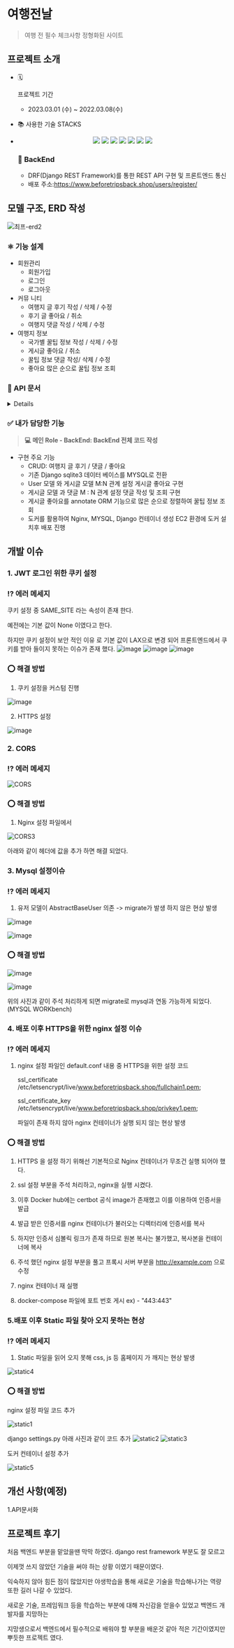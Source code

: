  # 여행전날

   

   > 여행 전 필수 체크사항 정형화된 사이트

   

   ## 프로젝트 소개
   
   - 🗓

     프로젝트 기간

     - 2023.03.01 (수) ~ 2022.03.08(수)

   - 📚 사용한 기술 STACKS

   - <div style="text-align:center">    
     <img src="https://img.shields.io/badge/Python-red?style=flat-square&logo=Python&logoColor=white"/>
     <img src="https://img.shields.io/badge/Docker-blue?style=flat-square&logo=Docker&logoColor=white"/>
     <img src="https://img.shields.io/badge/Mysql-green?style=flat-square&logo=Mysql&logoColor=white"/>
     <img src="https://img.shields.io/badge/Shell-red?style=flat-square&logo=Shell&logoColor=white"/>
     <img src="https://img.shields.io/badge/Django-red?style=flat-square&logo=DJANGO&logoColor=white"/>
     <img src="https://img.shields.io/badge/Nginx-blue?style=flat-square&logo=Nginx&logoColor=white"/>
     <img src="https://img.shields.io/badge/AWS-Black?style=flat-square&logo=AWS&logoColor=blue"/>
     </div>

     


     ### 📌 **BackEnd**

     - DRF(Django REST Framework)를 통한 REST API 구현 및 프론트엔드 통신
     - 배포 주소:https://www.beforetripsback.shop/users/register/
   

   ## 모델 구조, ERD 작성

   

   ![최프-erd2](https://user-images.githubusercontent.com/59475851/225585512-72b8f002-e049-434d-b560-fa05759363f5.jpg)


### ⚛️ 기능 설계

- 회원관리
  - 회원가입
  - 로그인
  - 로그아웃
- 커뮤 니티
  - 여행지 글 후기 작성 / 삭제 / 수정
  - 후기 글 좋아요 / 취소
  - 여행지 댓글 작성 / 삭제 / 수정
- 여행지 정보
  - 국가별 꿀팁 정보 작성 / 삭제 / 수정
  - 게시글 좋아요 / 취소
  - 꿀팁 정보 댓글 작성/ 삭제 / 수정
  - 좋아요 많은 순으로 꿀팁 정보 조회


### 👻 API 문서
<details>

 [로그인](https://www.notion.so/827f0fe12b774ebc917e939e96afd7a8)

 [로그아웃](https://www.notion.so/65b5aff0ccbf4962a7b01d12c40fdb68)

 [유저 정보 확인](https://www.notion.so/e5734addc89043309b462af441ba7706)

 [로그인 유지](https://www.notion.so/bfc1e058234045829c9436a2ed5f9e68)

 [커뮤니티 후기 조회](https://www.notion.so/5431227819f846d29073fc7d243a7c42)

 [커뮤니티 후기 생성](https://www.notion.so/105e3f73e3974cb38f586bf8899ab02d)

 [커뮤니티 게시글 상세보기](https://www.notion.so/7a18d3b7ebe24cc08112ed759d6b38be)

 [커뮤니티 게시글 수정](https://www.notion.so/b55875316e7245e4b925a8966fa20612)

 [커뮤니티 게시글 삭제](https://www.notion.so/1aa55b689eb94e149d0b5c12fb87a14c)

 [커뮤니티 게시글 댓글 조회](https://www.notion.so/543e01589e5946d7b42e52e4e53bf34f)

 [커뮤니티 게시글 댓글 작성](https://www.notion.so/c231f8ab64384e91b4f4481ffb98bcb1)

 [커뮤니티 게시글 댓글 상세 보기](https://www.notion.so/57f73ed8edca4b70a02de32e7033900c)

 [커뮤니티 게시글 댓글 수정](https://www.notion.so/ef6af54bfcd7417dbab7e1fd9613cc61)

 [커뮤니티 게시글 댓글 삭제](https://www.notion.so/c7d793a4e3bb460996eb3849801b482e)

 [커뮤니티 게시글 좋아요 순 조회](https://www.notion.so/bd4911ea09734c108f8ce5bd92abeef5)

 [커뮤니티 게시글 좋아요](https://www.notion.so/f7282e29d3b647f5a4bbc908836b4113)


 [국가별 커뮤니티 후기 조회](https://www.notion.so/31bafe8f61b04a16a6eb7f73cf7dca47)

 [국가별  커뮤니티 후기 생성](https://www.notion.so/b086e97873b2444397b8f0ab497397b5)

 [국가별  커뮤니티 게시글 상세보기](https://www.notion.so/fa554d46affb41d6837665022a116d38)

 [국가별  커뮤니티 게시글 수정](https://www.notion.so/a509e046d495415aaa8f86abefc596b5)

 [국가별  커뮤니티 게시글 삭제](https://www.notion.so/72603a1706c84b2284f2f92b81fc620f)

 [국가별  커뮤니티 게시글 댓글 조회](https://www.notion.so/3977ace887c64b19acb6f453cabd5854)

 [국가별  커뮤니티 게시글 댓글 작성](https://www.notion.so/e5e6fa082c0047c081fb8ba61c4cc8e8)

 [국가별  커뮤니티 게시글 댓글 상세 보기](https://www.notion.so/7ceece1b38c6464b8799d8f943d011f5)

 [국가별  커뮤니티 게시글 댓글 수정](https://www.notion.so/7374546c01ff443193e67ec6574d1747)

 [국가별  커뮤니티 게시글 댓글 삭제](https://www.notion.so/c3f686f8da8c4a52bca62bbbad4ae0e5)

 [국가별  커뮤니티 게시글 좋아요 순 조회](https://www.notion.so/005d7f3a3d694524bd89d9d3e4793680)

 [국가별  커뮤니티 게시글 좋아요](https://www.notion.so/b2d039e6b8c64e0b88aae5987852fadb)
 
 </details>

### ✅ 내가 담당한 기능

> **💻 메인 Role - BackEnd: BackEnd 전체 코드 작성**

- 구현 주요 기능
  - CRUD: 여행지 글 후기 / 댓글 / 좋아요
  - 기존 Django sqlite3 데이터 베이스를 MYSQL로 전환
  - User 모델 와 게시글 모델 M:N 관계 설정 게시글 좋아요 구현
  - 게시글 모델 과 댓글 M : N 관계 설정 댓글 작성 및 조회 구현
  - 게시글 좋아요를 annotate ORM 기능으로 많은 순으로 정렬하여 꿀팁 정보 조회
  - 도커를 활용하여 Nginx, MYSQL, Django 컨테이너 생성 EC2 환경에 도커 설치후 배포 진행

## 개발 이슈

### 1. JWT 로그인 위한 쿠키 설정

### ⁉️ 에러 메세지

쿠키 설정 중 SAME_SITE 라는 속성이 존재 한다.

예전에는 기본 값이 None 이였다고 한다. 

하지만 쿠키 설정이 보안 적인 이유 로 기본 값이 LAX으로 변경 되어 프론트엔드에서 쿠키를 받아 들이지 못하는 이슈가 존재 했다.
![image](https://user-images.githubusercontent.com/59475851/225653671-47619d65-7c45-4dae-9d0b-495493b904a9.png)
![image](https://user-images.githubusercontent.com/59475851/225655594-da2cbf90-6c6c-4083-8f14-baf2de025752.png)
![image](https://user-images.githubusercontent.com/59475851/225653743-0e6ba570-7ae7-4534-b064-b570851ff875.png)


### ⭕️ 해결 방법

1. 쿠키 설정을 커스텀 진행

![image](https://user-images.githubusercontent.com/59475851/225657429-f095e07d-a798-4189-90f5-766a750e8c4b.png)

2. HTTPS 설정

![image](https://user-images.githubusercontent.com/59475851/225658181-42d362c2-aab7-4b4a-aab5-ad93daea58f3.png)


### 2. CORS

### ⁉️ 에러 메세지

![CORS](https://user-images.githubusercontent.com/59475851/225637095-3f46d089-5af7-4223-82eb-499a3f286b2d.PNG)


### ⭕️ 해결 방법

1. Nginx 설정 파일에서 

![CORS3](https://user-images.githubusercontent.com/59475851/225641504-f3d7f164-c910-4d76-8f58-59f4fef0a8ef.PNG)

아래와 같이 헤더에 값을 추가  하면 해결 되었다.



### 3. Mysql 설정이슈

### ⁉️ 에러 메세지

1. 유저 모델이 AbstractBaseUser 의존 -> migrate가 발생 하지 않은 현상 발생

![image](https://user-images.githubusercontent.com/59475851/225665781-efdde7c6-bac8-42cc-a780-6864faad3379.png)

![image](https://user-images.githubusercontent.com/59475851/225665645-90590e9d-361f-47b2-bc48-f0a9af280486.png)


### ⭕️ 해결 방법

![image](https://user-images.githubusercontent.com/59475851/225666059-298e40a9-77be-4092-aeb6-f32847673d9f.png)

![image](https://user-images.githubusercontent.com/59475851/225666243-1c0d2064-8966-4368-a6a9-83b405432daa.png)

위의 사진과 같이 주석 처리하게 되면 migrate로 mysql과 연동 가능하게 되었다. (MYSQL WORKbench)


### 4. 배포 이후 HTTPS을 위한 nginx 설정 이슈

### ⁉️ 에러 메세지

1. nginx 설정 파일인 default.conf 내용 중 HTTPS을 위한 설정 코드

   ssl_certificate /etc/letsencrypt/live/www.beforetripsback.shop/fullchain1.pem;

   ssl_certificate_key /etc/letsencrypt/live/www.beforetripsback.shop/privkey1.pem;

   파일이 존재 하지 않아 nginx 컨테이너가 실행 되지 않는 현상 발생



### ⭕️ 해결 방법

1. HTTPS 을 설정 하기 위해선 기본적으로 Nginx 컨테이너가 무조건 실행 되어야 했다.
2. ssl 설정 부분을 주석 처리하고,  nginx을 실행 시켰다.
3. 이후 Docker hub에는 certbot 공식 image가 존재했고 이를 이용하여 인증서을 발급
4. 발급 받은 인증서를 nginx 컨테이너가 불러오는 디렉터리에 인증서를 복사
5. 하지만 인증서 심볼릭 링크가 존재 하므로 원본 복사는 불가했고, 복사본을 컨테이너에 복사
6. 주석 했던 nginx 설정 부분을 풀고 프록시 서버 부분을 http://example.com 으로 수정
7. nginx 컨테이너 재 실행

8. docker-compose 파일에 포트 번호 게시 ex) - "443:443"



### 5.배포 이후 Static 파일 찾아 오지 못하는 현상

### ⁉️ 에러 메세지

1. Static 파일을 읽어 오지 못해 css, js 등 홈페이지 가 깨지는 현상 발생

![static4](https://user-images.githubusercontent.com/59475851/225648023-02112e8b-60cb-474e-aa39-68fa79b2006c.PNG)


### ⭕️ 해결 방법
nginx 설정 파일 코드 추가

![static1](https://user-images.githubusercontent.com/59475851/225648076-a5cdfdbf-6400-49ee-adfc-b452680ba779.PNG)


django settings.py 아래 사진과 같이 코드 추가
![static2](https://user-images.githubusercontent.com/59475851/225648123-678530e4-5214-4580-90ec-1bfa8f5e979a.PNG)
![static3](https://user-images.githubusercontent.com/59475851/225648136-3cbbf8c1-965b-4bf1-81b8-bb701608e6e4.PNG)

도커 컨테이너 설정 추가

![static5](https://user-images.githubusercontent.com/59475851/225649170-35ac4bfe-566b-42c5-9b85-71900d525055.PNG)

## 개선 사항(예정)
1.API문서화


## 프로젝트 후기

처음 백엔드 부분을 맡았을땐 막막 하였다. django rest framework 부분도 잘 모르고 

이제껏 쓰지 않았던 기술을 써야 하는 상황 이였기 때문이였다.

익숙하지 않아 힘든 점이 많았지만 야생학습을 통해 새로운 기술을 학습해나가는 역량 또한 길러 나갈 수 있었다.

새로운 기술, 프레임워크 등을 학습하는 부분에 대해 자신감을 얻을수 있었고 백엔드 개발자를 지망하는

지망생으로서 백엔드에서 필수적으로 배워야 할 부분을 배운것 같아 적은 기간이였지만 뿌듯한 프로젝트 였다.
